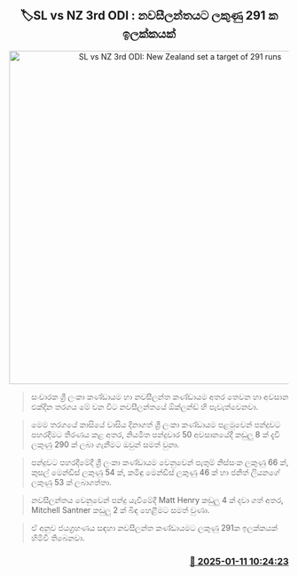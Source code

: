 <p align='center'><b><h2 align='center' title='SL vs NZ 3rd ODI: New Zealand set a target of 291 runs'>🏷SL vs NZ 3rd ODI : නවසීලන්තයට ලකුණු 291 ක ඉලක්කයක්</h2></b></p>
<p align='center'><img src='https://helakuru.sgp1.cdn.digitaloceanspaces.com/esana/images/lib/sl-vs-nz-1st-odi.jpg' width='600' alt='SL vs NZ 3rd ODI: New Zealand set a target of 291 runs'></p>

> සංචාරක ශ්‍රී ලංකා කණ්ඩායම හා නවසීලන්ත කණ්ඩායම අතර තෙවන හා අවසාන එක්දින තරගය මේ වන විට නවසීලන්තයේ ඕක්ලන්ඩ් හි පැවැත්වෙනවා.

> මෙම තරගයේ කාසියේ වාසිය දිනාගත් ශ්‍රී ලංකා කණ්ඩායම පළමුවෙන් පන්දුවට පහරදීමට තීරණය කළ අතර, නියමිත පන්දුවාර 50 අවසානයේදී කඩුලු 8 ක් දැවී ලකුණු 290 ක් ලබා ගැනීමට ඔවුන් සමත් වුනා.

> පන්දුවට පහරදීමේදී ශ්‍රී ලංකා කණ්ඩායම වෙනුවෙන් පැතුම් නිස්සංක ලකුණු 66 ක්, කුසල් මෙන්ඩිස් ලකුණු 54 ක්, කමිඳු මෙන්ඩිස් ලකුණු 46 ක් හා ජනිත් ලියනගේ ලකුණු 53 ක් ලබාගත්තා.

> නවසීලන්තය වෙනුවෙන් පන්දු යැවීමේදී Matt Henry කඩුලු 4 ක් දවා ගත් අතර, Mitchell Santner කඩුලු 2 ක් බිඳ හෙළීමට සමත් වුණා.

> ඒ අනුව ජයග්‍රහණය සඳහා නවසීලන්ත කණ්ඩායමට ලකුණු 291ක ඉලක්කයක් හිමිවී තිබෙනවා.



<h3 align='right'><a href='https://www.helakuru.lk/esana/p/106522/'>📅 2025-01-11 10:24:23</a></h3>
